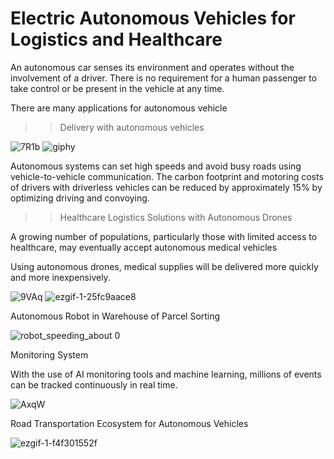 # Electric Autonomous Vehicles for Logistics and Healthcare
An autonomous car senses its environment and operates without the involvement of a driver. There is no requirement for a human passenger to take control or be present in the vehicle at any time.


There are many applications for autonomous vehicle 

>> Delivery  with autonomous vehicles


![7R1b](https://user-images.githubusercontent.com/103935236/179872535-272cdc14-c3eb-4598-89ce-215cb67768d0.gif) ![giphy](https://user-images.githubusercontent.com/103935236/179874693-3435ebd7-cd5c-4168-963e-fce5b6e5ac36.gif)


Autonomous systems can set high speeds and avoid busy roads using vehicle-to-vehicle communication. The carbon footprint and motoring costs of drivers with driverless vehicles can be reduced by approximately 15% by optimizing driving and convoying.



>> Healthcare Logistics Solutions with Autonomous Drones

A growing number of populations, particularly those with limited access to healthcare, may eventually accept autonomous medical vehicles

Using autonomous drones, medical supplies will be delivered more quickly and more inexpensively.

![9VAq](https://user-images.githubusercontent.com/103935236/179873002-ecac04ab-a7bd-4f73-9f04-2c8198c8c880.gif) ![ezgif-1-25fc9aace8](https://user-images.githubusercontent.com/103935236/180164481-11a3c110-e830-41e4-8181-1a3228b7d0e5.gif)




Autonomous Robot in Warehouse of Parcel Sorting

![robot_speeding_about 0](https://user-images.githubusercontent.com/103935236/180171671-d74bc3d2-46c9-4ad6-b98e-03614ec1ad01.gif)


Monitoring System

With the use of AI monitoring tools and machine learning, millions of events can be tracked continuously in real time.

![AxqW](https://user-images.githubusercontent.com/103935236/179873661-4e19e1a8-d6c6-4f48-8b6e-9deef8d5d67d.gif)



Road Transportation Ecosystem for Autonomous Vehicles


![ezgif-1-f4f301552f](https://user-images.githubusercontent.com/103935236/180164161-20345507-2022-4de1-8e4c-5eece67fec40.gif)
